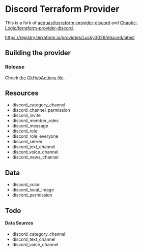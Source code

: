 # Discord Terraform Provider

This is a fork of [aequasi/terraform-provider-discord](https://github.com/aequasi/terraform-provider-discord) and [Chaotic-Logic/terraform-provider-discord](https://github.com/Chaotic-Logic/terraform-provider-discord).

https://registry.terraform.io/providers/Lucky3028/discord/latest

## Building the provider

### Release

Check [the GitHubActions file](./.github/workflows/release.yml).

## Resources

* discord_category_channel
* discord_channel_permission
* discord_invite
* discord_member_roles
* discord_message
* discord_role
* discord_role_everyone
* discord_server
* discord_text_channel
* discord_voice_channel
* discord_news_channel

## Data

* discord_color
* discord_local_image
* discord_permission

## Todo

#### Data Sources

* discord_category_channel
* discord_text_channel
* discord_voice_channel

